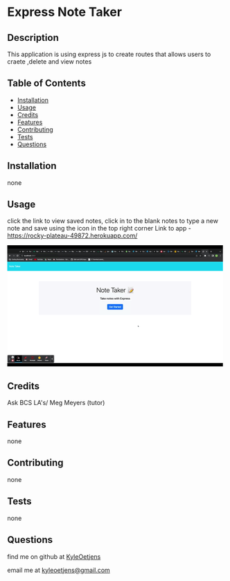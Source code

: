 # Express Note Taker

## Description  

This application is using express js to create routes that allows users to craete ,delete and view notes

## Table of Contents

- [Installation](#installation)
- [Usage](#usage)
- [Credits](#credits)
- [Features](#features)
- [Contributing](#contributing)
- [Tests](#tests)
- [Questions](#questions)


## Installation

none

## Usage

click the link to view saved notes, click in to the blank notes to type a new note and save using the icon in the top right corner
Link to app - https://rocky-plateau-49872.herokuapp.com/


![](./Assets/Note_Taker.gif)
## Credits  

Ask BCS LA's/ Meg Meyers (tutor)


## Features  

none


## Contributing  

none


## Tests

none

## Questions
find me on github at [KyleOetjens](https://github.com/KyleOetjens)  
  
email me at kyleoetjens@gmail.com